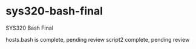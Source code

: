 # sys320-bash-final
SYS320 Bash Final

hosts.bash is complete, pending review
script2 complete, pending review

